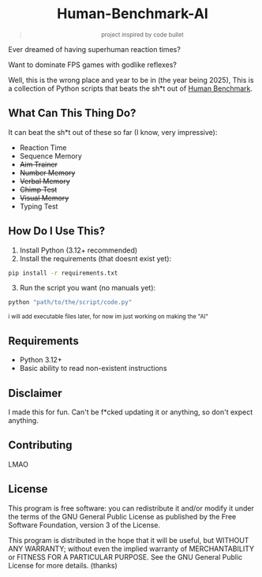 <h1 align="center">Human-Benchmark-AI</h1>

><p align="center"><small>project inspired by code bullet</small></p>

Ever dreamed of having superhuman reaction times?

Want to dominate FPS games with godlike reflexes?

Well, this is the wrong place and year to be in (the year being 2025), This is a collection of Python scripts that beats the sh*t out of [Human Benchmark](https://humanbenchmark.com/).

## What Can This Thing Do?
It can beat the sh*t out of these so far (I know, very impressive):
- Reaction Time
- Sequence Memory
- ~~Aim Trainer~~
- ~~Number Memory~~
- ~~Verbal Memory~~
- ~~Chimp Test~~
- ~~Visual Memory~~
- Typing Test

## How Do I Use This?
1. Install Python (3.12+ recommended)
2. Install the requirements (that doesnt exist yet):
```bash
pip install -r requirements.txt
```
3. Run the script you want (no manuals yet):
```bash
python "path/to/the/script/code.py"
```

<sub>
i will add executable files later, for now im just working on making the "AI"
</sub>

## Requirements
- Python 3.12+
- Basic ability to read non-existent instructions

## Disclaimer
I made this for fun. Can't be f*cked updating it or anything, so don't expect anything.

## Contributing
LMAO

## License
This program is free software: you can redistribute it and/or modify it under the terms of the GNU General Public License as published by the Free Software Foundation, version 3 of the License.

This program is distributed in the hope that it will be useful, but WITHOUT ANY WARRANTY; without even the implied warranty of MERCHANTABILITY or FITNESS FOR A PARTICULAR PURPOSE. See the GNU General Public License for more details. (thanks)
